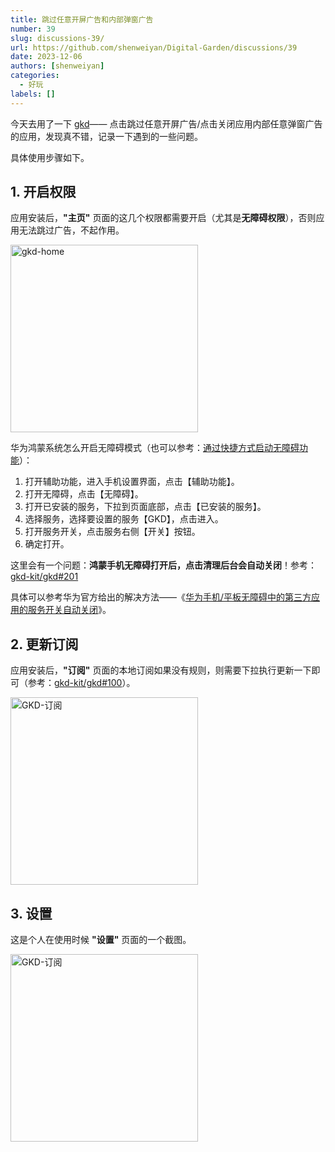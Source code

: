 ```yaml
---
title: 跳过任意开屏广告和内部弹窗广告
number: 39
slug: discussions-39/
url: https://github.com/shenweiyan/Digital-Garden/discussions/39
date: 2023-12-06
authors: [shenweiyan]
categories: 
  - 好玩
labels: []
---
```


今天去用了一下 [gkd](https://github.com/gkd-kit/gkd)—— 点击跳过任意开屏广告/点击关闭应用内部任意弹窗广告的应用，发现真不错，记录一下遇到的一些问题。

<!-- more -->

具体使用步骤如下。

## 1. 开启权限

应用安装后，**"主页"** 页面的这几个权限都需要开启（尤其是**无障碍权限**），否则应用无法跳过广告，不起作用。   

<img width=300px src="https://slab-1251708715.cos.ap-guangzhou.myqcloud.com/KGarden/2023/gkd-home.jpg" alt="gkd-home">

华为鸿蒙系统怎么开启无障碍模式（也可以参考：[通过快捷方式启动无障碍功能](https://consumer.huawei.com/cn/support/content/zh-cn15849085/)）： 
   
1. 打开辅助功能，进入手机设置界面，点击【辅助功能】。
2. 打开无障碍，点击【无障碍】。
3. 打开已安装的服务，下拉到页面底部，点击【已安装的服务】。
4. 选择服务，选择要设置的服务【GKD】，点击进入。
5. 打开服务开关，点击服务右侧【开关】按钮。
6. 确定打开。

这里会有一个问题：**鸿蒙手机无障碍打开后，点击清理后台会自动关闭**！参考：[gkd-kit/gkd#201](https://github.com/gkd-kit/gkd/issues/201)

具体可以参考华为官方给出的解决方法——《[华为手机/平板无障碍中的第三方应用的服务开关自动关闭](https://consumer.huawei.com/cn/support/content/zh-cn00410039/)》。


## 2. 更新订阅

应用安装后，**"订阅"** 页面的本地订阅如果没有规则，则需要下拉执行更新一下即可（参考：[gkd-kit/gkd#100](https://github.com/gkd-kit/gkd/issues/100)）。

<img width=300px src="https://slab-1251708715.cos.ap-guangzhou.myqcloud.com/KGarden/2023/gkd-dy.jpg" alt="GKD-订阅">

## 3. 设置

这是个人在使用时候 **"设置"** 页面的一个截图。    

<img width=300px src="https://slab-1251708715.cos.ap-guangzhou.myqcloud.com/KGarden/2023/gkd-setting.jpg" alt="GKD-订阅">


<script src="https://giscus.app/client.js"
	data-repo="shenweiyan/Digital-Garden"
	data-repo-id="R_kgDOKgxWlg"
	data-mapping="number"
	data-term="39"
	data-reactions-enabled="1"
	data-emit-metadata="0"
	data-input-position="bottom"
	data-theme="light"
	data-lang="zh-CN"
	crossorigin="anonymous"
	async>
</script>
